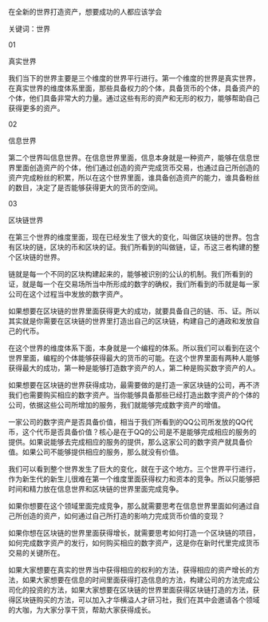 在全新的世界打造资产，想要成功的人都应该学会

关键词：世界

01

真实世界

我们当下的世界主要是三个维度的世界平行进行。第一个维度的世界是真实世界，在真实世界的维度体系里面，那些具备权力的个体，具备货币的个体，具备资产的个体，他们具备非常大的力量。通过这些有形的资产和无形的权力，能够帮助自己获得更多的资产。

02

信息世界

第二个世界叫信息世界。在信息世界里面，信息本身就是一种资产，能够在信息世界里面创造资产的个体，他们通过创造的资产完成货币交易，也通过自己所创造的资产完成粉丝的积累，所以在这个世界里面，谁具备创造资产的能力，谁具备粉丝的数目，决定了是否能够获得更大的货币的空间。

03

区块链世界

在第三个世界的维度里面，现在已经发生了很大的变化，叫做区块链的世界。包含有区块的链，区块的币和区块的证。我们所看到的叫做链，证，币这三者构建的整个区块链的世界。

链就是每一个不同的区块构建起来的，能够被识别的公认的机制。我们所看到的证，就是每一个在交易场所当中所形成的数字的确权，我们所看到的币就是每一家公司在这个过程当中发放的数字资产。

如果想要在区块链的世界里面获得更大的成功，就要具备自己的链、币、证。所以其实就是你需要在区块链的世界里打造出自己的区块链，构建自己的通政和发放自己的代币。

在这个世界的维度体系下面，本身就是一个编程的体系。所以我们可以看到在这个世界里面，编程的个体能够获得最大的货币的可能。在这个世界里面有两种人能够获得最大的成功，第一种是能够打造数字资产的人，第二种是购买数字资产的人。

如果想要在区块链的世界获得成功，最需要做的是打造一家区块链的公司，再不济我们也需要购买相应的数字资产。当你能够具备那些已经打造出数字资产的个体的公司，依据这些公司所增加的服务，我们就能够完成数字资产的增值。

一家公司的数字资产是否具备价值，相当于我们所看到的QQ公司所发放的QQ代币，这个代币是否具备价值？核心是在于QQ的公司是不是能够完成相应的服务的提供。如果说能够去完成相应的服务的提供，那么这家公司的数字资产就具备价值。如果公司不能够提供相应的服务，那么就没有价值。

我们可以看到整个世界发生了巨大的变化，就在于这个地方。三个世界平行进行，作为新生代的新生儿很难在第一个维度里面获得权力和资本的竞争。所以只能够把时间和精力放在信息世界和区块链的世界里面完成竞争。

如果你想要在这个领域里面完成竞争，那么就需要思考在信息世界里面如何通过自己所创造的资产，如何通过自己所打造的影响力完成货币价值的变现？

如果你想在区块链的世界里面获得增长，就需要思考如何打造一个区块链的项目，如何完成数字资产的发行，如何购买相应的数字资产，这是你在新时代里完成货币交易的关键所在。

如果大家想要在真实的世界当中获得相应的权利的方法，获得相应的资产增长的方法，如果大家想要在信息的时间里面获得打造信息的方法，构建公司的方法完成公司化的投资的方法，如果大家想要在区块链的世界里面获得区块链打造的方法，获得区块链购买的方法，可以加入才华横溢人才研习社，我们在其中会邀请各个领域的大咖，为大家分享干货，帮助大家获得成长。
